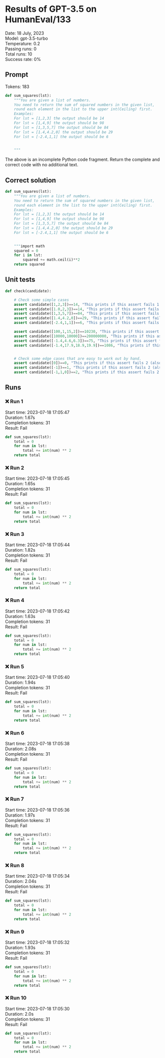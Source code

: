 # Results of GPT-3.5 on HumanEval/133
Date: 18 July, 2023<br />
Model: gpt-3.5-turbo<br />
Temperature: 0.2<br />
Passing runs: 0<br />
Total runs: 10<br />
Success rate: 0%
## Prompt
Tokens: 183
```python
def sum_squares(lst):
    """You are given a list of numbers.
    You need to return the sum of squared numbers in the given list,
    round each element in the list to the upper int(Ceiling) first.
    Examples:
    For lst = [1,2,3] the output should be 14
    For lst = [1,4,9] the output should be 98
    For lst = [1,3,5,7] the output should be 84
    For lst = [1.4,4.2,0] the output should be 29
    For lst = [-2.4,1,1] the output should be 6
    

    """
```
The above is an incomplete Python code fragment. Return the complete and correct code with no additional text.
## Correct solution
```python
def sum_squares(lst):
    """You are given a list of numbers.
    You need to return the sum of squared numbers in the given list,
    round each element in the list to the upper int(Ceiling) first.
    Examples:
    For lst = [1,2,3] the output should be 14
    For lst = [1,4,9] the output should be 98
    For lst = [1,3,5,7] the output should be 84
    For lst = [1.4,4.2,0] the output should be 29
    For lst = [-2.4,1,1] the output should be 6
    

    """import math
    squared = 0
    for i in lst:
        squared += math.ceil(i)**2
    return squared
```
## Unit tests
```python
def check(candidate):

    # Check some simple cases
    assert candidate([1,2,3])==14, "This prints if this assert fails 1 (good for debugging!)"
    assert candidate([1.0,2,3])==14, "This prints if this assert fails 1 (good for debugging!)"
    assert candidate([1,3,5,7])==84, "This prints if this assert fails 1 (good for debugging!)"
    assert candidate([1.4,4.2,0])==29, "This prints if this assert fails 1 (good for debugging!)"
    assert candidate([-2.4,1,1])==6, "This prints if this assert fails 1 (good for debugging!)"

    assert candidate([100,1,15,2])==10230, "This prints if this assert fails 1 (good for debugging!)"
    assert candidate([10000,10000])==200000000, "This prints if this assert fails 1 (good for debugging!)"
    assert candidate([-1.4,4.6,6.3])==75, "This prints if this assert fails 1 (good for debugging!)"
    assert candidate([-1.4,17.9,18.9,19.9])==1086, "This prints if this assert fails 1 (good for debugging!)"


    # Check some edge cases that are easy to work out by hand.
    assert candidate([0])==0, "This prints if this assert fails 2 (also good for debugging!)"
    assert candidate([-1])==1, "This prints if this assert fails 2 (also good for debugging!)"
    assert candidate([-1,1,0])==2, "This prints if this assert fails 2 (also good for debugging!)"
```
## Runs
### ❌ Run 1
Start time: 2023-07-18 17:05:47<br />
Duration: 1.67s<br />
Completion tokens: 31<br />
Result: Fail
```python
def sum_squares(lst):
    total = 0
    for num in lst:
        total += int(num) ** 2
    return total
```
### ❌ Run 2
Start time: 2023-07-18 17:05:45<br />
Duration: 1.65s<br />
Completion tokens: 31<br />
Result: Fail
```python
def sum_squares(lst):
    total = 0
    for num in lst:
        total += int(num) ** 2
    return total
```
### ❌ Run 3
Start time: 2023-07-18 17:05:44<br />
Duration: 1.82s<br />
Completion tokens: 31<br />
Result: Fail
```python
def sum_squares(lst):
    total = 0
    for num in lst:
        total += int(num) ** 2
    return total
```
### ❌ Run 4
Start time: 2023-07-18 17:05:42<br />
Duration: 1.63s<br />
Completion tokens: 31<br />
Result: Fail
```python
def sum_squares(lst):
    total = 0
    for num in lst:
        total += int(num) ** 2
    return total
```
### ❌ Run 5
Start time: 2023-07-18 17:05:40<br />
Duration: 1.94s<br />
Completion tokens: 31<br />
Result: Fail
```python
def sum_squares(lst):
    total = 0
    for num in lst:
        total += int(num) ** 2
    return total
```
### ❌ Run 6
Start time: 2023-07-18 17:05:38<br />
Duration: 2.08s<br />
Completion tokens: 31<br />
Result: Fail
```python
def sum_squares(lst):
    total = 0
    for num in lst:
        total += int(num) ** 2
    return total
```
### ❌ Run 7
Start time: 2023-07-18 17:05:36<br />
Duration: 1.97s<br />
Completion tokens: 31<br />
Result: Fail
```python
def sum_squares(lst):
    total = 0
    for num in lst:
        total += int(num) ** 2
    return total
```
### ❌ Run 8
Start time: 2023-07-18 17:05:34<br />
Duration: 2.04s<br />
Completion tokens: 31<br />
Result: Fail
```python
def sum_squares(lst):
    total = 0
    for num in lst:
        total += int(num) ** 2
    return total
```
### ❌ Run 9
Start time: 2023-07-18 17:05:32<br />
Duration: 1.93s<br />
Completion tokens: 31<br />
Result: Fail
```python
def sum_squares(lst):
    total = 0
    for num in lst:
        total += int(num) ** 2
    return total
```
### ❌ Run 10
Start time: 2023-07-18 17:05:30<br />
Duration: 2.0s<br />
Completion tokens: 31<br />
Result: Fail
```python
def sum_squares(lst):
    total = 0
    for num in lst:
        total += int(num) ** 2
    return total
```
